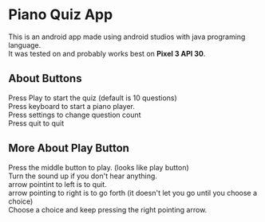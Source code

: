 # Piano Quiz App

This is an android app made using android studios with java programing language.<br>
It was tested on and probably works best on **Pixel 3 API 30**.

## About Buttons
Press Play to start the quiz (default is 10 questions)<br>
Press keyboard to start a piano player.<br>
Press settings to change question count<br>
Press quit to quit<br>

## More About Play Button

Press the middle button to play. (looks like play button)<br>
Turn the sound up if you don't hear anything.<br>
arrow pointint to left is to quit.<br>
arrow pointing to right is to go forth (it doesn't let you go until you choose a choice)<br>
Choose a choice and keep pressing the right pointing arrow.
